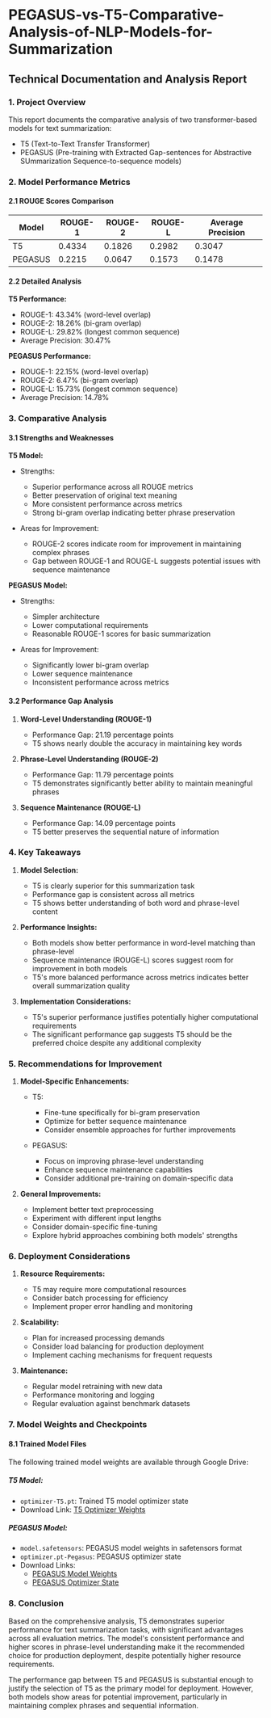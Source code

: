 ﻿# PEGASUS-vs-T5-Comparative-Analysis-of-NLP-Models-for-Summarization

## Technical Documentation and Analysis Report

### 1. Project Overview

This report documents the comparative analysis of two transformer-based models for text summarization:
- T5 (Text-to-Text Transfer Transformer)
- PEGASUS (Pre-training with Extracted Gap-sentences for Abstractive SUmmarization Sequence-to-sequence models)

### 2. Model Performance Metrics

#### 2.1 ROUGE Scores Comparison

| Model    | ROUGE-1 | ROUGE-2 | ROUGE-L | Average Precision |
|----------|---------|---------|---------|-------------------|
| T5       | 0.4334  | 0.1826  | 0.2982  | 0.3047           |
| PEGASUS  | 0.2215  | 0.0647  | 0.1573  | 0.1478           |

#### 2.2 Detailed Analysis

**T5 Performance:**
- ROUGE-1: 43.34% (word-level overlap)
- ROUGE-2: 18.26% (bi-gram overlap)
- ROUGE-L: 29.82% (longest common sequence)
- Average Precision: 30.47%

**PEGASUS Performance:**
- ROUGE-1: 22.15% (word-level overlap)
- ROUGE-2: 6.47% (bi-gram overlap)
- ROUGE-L: 15.73% (longest common sequence)
- Average Precision: 14.78%

### 3. Comparative Analysis

#### 3.1 Strengths and Weaknesses

**T5 Model:**
- Strengths:
  - Superior performance across all ROUGE metrics
  - Better preservation of original text meaning
  - More consistent performance across metrics
  - Strong bi-gram overlap indicating better phrase preservation
  
- Areas for Improvement:
  - ROUGE-2 scores indicate room for improvement in maintaining complex phrases
  - Gap between ROUGE-1 and ROUGE-L suggests potential issues with sequence maintenance

**PEGASUS Model:**
- Strengths:
  - Simpler architecture
  - Lower computational requirements
  - Reasonable ROUGE-1 scores for basic summarization
  
- Areas for Improvement:
  - Significantly lower bi-gram overlap
  - Lower sequence maintenance
  - Inconsistent performance across metrics

#### 3.2 Performance Gap Analysis

1. **Word-Level Understanding (ROUGE-1)**
   - Performance Gap: 21.19 percentage points
   - T5 shows nearly double the accuracy in maintaining key words

2. **Phrase-Level Understanding (ROUGE-2)**
   - Performance Gap: 11.79 percentage points
   - T5 demonstrates significantly better ability to maintain meaningful phrases

3. **Sequence Maintenance (ROUGE-L)**
   - Performance Gap: 14.09 percentage points
   - T5 better preserves the sequential nature of information

### 4. Key Takeaways

1. **Model Selection:**
   - T5 is clearly superior for this summarization task
   - Performance gap is consistent across all metrics
   - T5 shows better understanding of both word and phrase-level content

2. **Performance Insights:**
   - Both models show better performance in word-level matching than phrase-level
   - Sequence maintenance (ROUGE-L) scores suggest room for improvement in both models
   - T5's more balanced performance across metrics indicates better overall summarization quality

3. **Implementation Considerations:**
   - T5's superior performance justifies potentially higher computational requirements
   - The significant performance gap suggests T5 should be the preferred choice despite any additional complexity

### 5. Recommendations for Improvement

1. **Model-Specific Enhancements:**
   - T5:
     - Fine-tune specifically for bi-gram preservation
     - Optimize for better sequence maintenance
     - Consider ensemble approaches for further improvements
   
   - PEGASUS:
     - Focus on improving phrase-level understanding
     - Enhance sequence maintenance capabilities
     - Consider additional pre-training on domain-specific data

2. **General Improvements:**
   - Implement better text preprocessing
   - Experiment with different input lengths
   - Consider domain-specific fine-tuning
   - Explore hybrid approaches combining both models' strengths

### 6. Deployment Considerations

1. **Resource Requirements:**
   - T5 may require more computational resources
   - Consider batch processing for efficiency
   - Implement proper error handling and monitoring

2. **Scalability:**
   - Plan for increased processing demands
   - Consider load balancing for production deployment
   - Implement caching mechanisms for frequent requests

3. **Maintenance:**
   - Regular model retraining with new data
   - Performance monitoring and logging
   - Regular evaluation against benchmark datasets
  
### 7. Model Weights and Checkpoints

#### 8.1 Trained Model Files
The following trained model weights are available through Google Drive:

##### T5 Model:
- `optimizer-T5.pt`: Trained T5 model optimizer state
- Download Link: [T5 Optimizer Weights](https://drive.google.com/file/d/1UiBbcINWgXX2HCkAkhOVqUzEYlFLJ070/view?usp=sharing)

##### PEGASUS Model:
- `model.safetensors`: PEGASUS model weights in safetensors format
- `optimizer.pt-Pegasus`: PEGASUS optimizer state
- Download Links:
  - [PEGASUS Model Weights](https://drive.google.com/file/d/1BT3dAXEW-dImgUDfnmeWWV1-uNkYIWyS/view?usp=sharing)
  - [PEGASUS Optimizer State]([your-link-here](https://drive.google.com/file/d/1G_Odac-qBwPeEusUSVfQPat6948yPjWi/view?usp=sharing))

### 8. Conclusion

Based on the comprehensive analysis, T5 demonstrates superior performance for text summarization tasks, with significant advantages across all evaluation metrics. The model's consistent performance and higher scores in phrase-level understanding make it the recommended choice for production deployment, despite potentially higher resource requirements.

The performance gap between T5 and PEGASUS is substantial enough to justify the selection of T5 as the primary model for deployment. However, both models show areas for potential improvement, particularly in maintaining complex phrases and sequential information.
